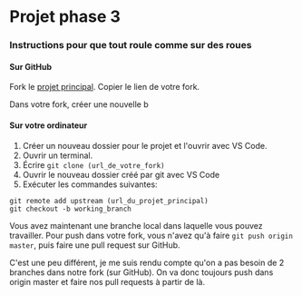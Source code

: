# Projet phase 3

### Instructions pour que tout roule comme sur des roues

#### Sur GitHub
Fork le [projet principal](https://github.com/TP2-Python/Tp3.git).
Copier le lien de votre fork.

Dans votre fork, créer une nouvelle b

#### Sur votre ordinateur
1. Créer un nouveau dossier pour le projet et l'ouvrir avec VS Code.
2. Ouvrir un terminal.
3. Écrire `git clone (url_de_votre_fork)`
4. Ouvrir le nouveau dossier créé par git avec VS Code
5. Exécuter les commandes suivantes:
```
git remote add upstream (url_du_projet_principal)
git checkout -b working_branch
```
Vous avez maintenant une branche local dans laquelle vous pouvez travailler. 
Pour push dans votre fork, vous n'avez qu'à faire `git push origin master`, puis faire une pull request 
sur GitHub.

C'est une peu différent, je me suis rendu compte qu'on a pas besoin de 2 branches dans notre fork (sur GitHub).
On va donc toujours push dans origin master et faire nos pull requests à partir de là.
